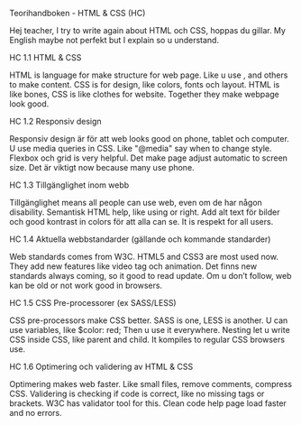 Teorihandboken - HTML & CSS (HC)

Hej teacher, I try to write again about HTML och CSS, hoppas du gillar. My English maybe not perfekt but I explain so u understand.

HC 1.1 HTML & CSS

HTML is language for make structure for web page. Like u use ,  and others to make content. CSS is for design, like colors, fonts och layout. HTML is like bones, CSS is like clothes for website. Together they make webpage look good.

HC 1.2 Responsiv design

Responsiv design är för att web looks good on phone, tablet och computer. U use media queries in CSS. Like "@media" say when to change style. Flexbox och grid is very helpful. Det make page adjust automatic to screen size. Det är viktigt now because many use phone.

HC 1.3 Tillgänglighet inom webb

Tillgänglighet means all people can use web, even om de har någon disability. Semantisk HTML help, like using  or  right. Add alt text för bilder och good kontrast in colors för att alla can se. It is respekt for all users.

HC 1.4 Aktuella webbstandarder (gällande och kommande standarder)

Web standards comes from W3C. HTML5 and CSS3 are most used now. They add new features like video tag och animation. Det finns new standards always coming, so it good to read update. Om u don’t follow, web kan be old or not work good in browsers.

HC 1.5 CSS Pre-processorer (ex SASS/LESS)

CSS pre-processors make CSS better. SASS is one, LESS is another. U can use variables, like $color: red; Then u use it everywhere. Nesting let u write CSS inside CSS, like parent and child. It kompiles to regular CSS browsers use.

HC 1.6 Optimering och validering av HTML & CSS

Optimering makes web faster. Like small files, remove comments, compress CSS. Validering is checking if code is correct, like no missing tags or brackets. W3C has validator tool for this. Clean code help page load faster and no errors.
